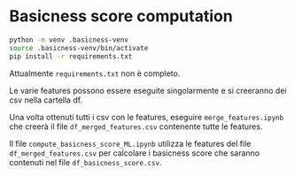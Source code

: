 # Basicness score computation

```bash
python -m venv .basicness-venv
source .basicness-venv/bin/activate
pip install -r requirements.txt
```
Attualmente `requirements.txt` non è completo.

Le varie features possono essere eseguite singolarmente e si creeranno dei csv nella cartella df.

Una volta ottenuti tutti i csv con le features, eseguire `merge_features.ipynb` che creerà il file `df_merged_features.csv` contenente tutte le features.

Il file `compute_basicness_score_ML.ipynb` utilizza le features del file `df_merged_features.csv` per calcolare i basicness score che saranno contenuti nel file `df_basicness_score.csv`.